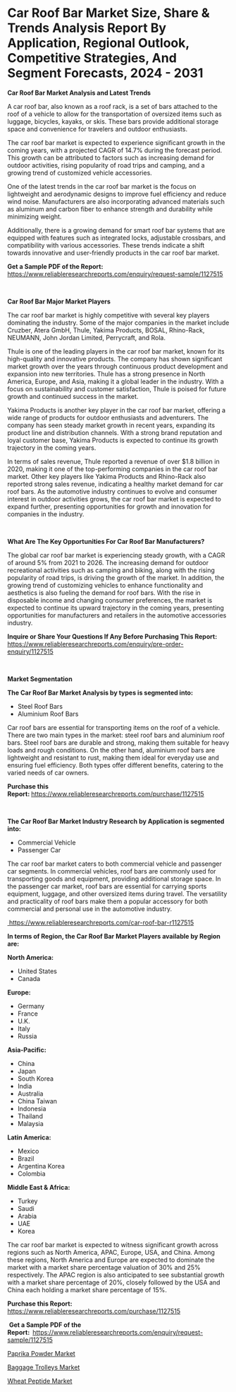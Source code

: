 <p><h1>Car Roof Bar Market Size, Share & Trends Analysis Report By Application, Regional Outlook, Competitive Strategies, And Segment Forecasts, 2024 - 2031</h1></p><p><strong>Car Roof Bar Market Analysis and Latest Trends</strong></p>
<p><p>A car roof bar, also known as a roof rack, is a set of bars attached to the roof of a vehicle to allow for the transportation of oversized items such as luggage, bicycles, kayaks, or skis. These bars provide additional storage space and convenience for travelers and outdoor enthusiasts.</p><p>The car roof bar market is expected to experience significant growth in the coming years, with a projected CAGR of 14.7% during the forecast period. This growth can be attributed to factors such as increasing demand for outdoor activities, rising popularity of road trips and camping, and a growing trend of customized vehicle accessories.</p><p>One of the latest trends in the car roof bar market is the focus on lightweight and aerodynamic designs to improve fuel efficiency and reduce wind noise. Manufacturers are also incorporating advanced materials such as aluminum and carbon fiber to enhance strength and durability while minimizing weight.</p><p>Additionally, there is a growing demand for smart roof bar systems that are equipped with features such as integrated locks, adjustable crossbars, and compatibility with various accessories. These trends indicate a shift towards innovative and user-friendly products in the car roof bar market.</p></p>
<p><strong>Get a Sample PDF of the Report:&nbsp;</strong> <a href="https://www.reliableresearchreports.com/enquiry/request-sample/1127515">https://www.reliableresearchreports.com/enquiry/request-sample/1127515</a></p>
<p>&nbsp;</p>
<p><strong>Car Roof Bar Major Market Players</strong></p>
<p><p>The car roof bar market is highly competitive with several key players dominating the industry. Some of the major companies in the market include Cruzber, Atera GmbH, Thule, Yakima Products, BOSAL, Rhino-Rack, NEUMANN, John Jordan Limited, Perrycraft, and Rola.</p><p>Thule is one of the leading players in the car roof bar market, known for its high-quality and innovative products. The company has shown significant market growth over the years through continuous product development and expansion into new territories. Thule has a strong presence in North America, Europe, and Asia, making it a global leader in the industry. With a focus on sustainability and customer satisfaction, Thule is poised for future growth and continued success in the market.</p><p>Yakima Products is another key player in the car roof bar market, offering a wide range of products for outdoor enthusiasts and adventurers. The company has seen steady market growth in recent years, expanding its product line and distribution channels. With a strong brand reputation and loyal customer base, Yakima Products is expected to continue its growth trajectory in the coming years.</p><p>In terms of sales revenue, Thule reported a revenue of over $1.8 billion in 2020, making it one of the top-performing companies in the car roof bar market. Other key players like Yakima Products and Rhino-Rack also reported strong sales revenue, indicating a healthy market demand for car roof bars. As the automotive industry continues to evolve and consumer interest in outdoor activities grows, the car roof bar market is expected to expand further, presenting opportunities for growth and innovation for companies in the industry.</p></p>
<p>&nbsp;</p>
<p><strong>What Are The Key Opportunities For Car Roof Bar Manufacturers?</strong></p>
<p><p>The global car roof bar market is experiencing steady growth, with a CAGR of around 5% from 2021 to 2026. The increasing demand for outdoor recreational activities such as camping and biking, along with the rising popularity of road trips, is driving the growth of the market. In addition, the growing trend of customizing vehicles to enhance functionality and aesthetics is also fueling the demand for roof bars. With the rise in disposable income and changing consumer preferences, the market is expected to continue its upward trajectory in the coming years, presenting opportunities for manufacturers and retailers in the automotive accessories industry.</p></p>
<p><strong>Inquire or Share Your Questions If Any Before Purchasing This Report:</strong> <a href="https://www.reliableresearchreports.com/enquiry/pre-order-enquiry/1127515">https://www.reliableresearchreports.com/enquiry/pre-order-enquiry/1127515</a></p>
<p>&nbsp;</p>
<p><strong>Market Segmentation</strong></p>
<p><strong>The Car Roof Bar Market Analysis by types is segmented into:</strong></p>
<p><ul><li>Steel Roof Bars</li><li>Aluminium Roof Bars</li></ul></p>
<p><p>Car roof bars are essential for transporting items on the roof of a vehicle. There are two main types in the market: steel roof bars and aluminium roof bars. Steel roof bars are durable and strong, making them suitable for heavy loads and rough conditions. On the other hand, aluminium roof bars are lightweight and resistant to rust, making them ideal for everyday use and ensuring fuel efficiency. Both types offer different benefits, catering to the varied needs of car owners.</p></p>
<p><strong>Purchase this Report:&nbsp;</strong><a href="https://www.reliableresearchreports.com/purchase/1127515">https://www.reliableresearchreports.com/purchase/1127515</a></p>
<p>&nbsp;</p>
<p><strong>The Car Roof Bar Market Industry Research by Application is segmented into:</strong></p>
<p><ul><li>Commercial Vehicle</li><li>Passenger Car</li></ul></p>
<p><p>The car roof bar market caters to both commercial vehicle and passenger car segments. In commercial vehicles, roof bars are commonly used for transporting goods and equipment, providing additional storage space. In the passenger car market, roof bars are essential for carrying sports equipment, luggage, and other oversized items during travel. The versatility and practicality of roof bars make them a popular accessory for both commercial and personal use in the automotive industry.</p></p>
<p><a href="https://www.reliableresearchreports.com/car-roof-bar-r1127515">&nbsp;https://www.reliableresearchreports.com/car-roof-bar-r1127515</a></p>
<p><strong>In terms of Region, the Car Roof Bar Market Players available by Region are:</strong></p>
<p>
    <p> <strong> North America: </strong>
        <ul>
            <li>United States</li>
            <li>Canada</li>
        </ul>
        </p> 
    <p> <strong> Europe: </strong>
        <ul>
            <li>Germany</li>
            <li>France</li>
            <li>U.K.</li>
            <li>Italy</li>
            <li>Russia</li>
        </ul>
        </p> 
    <p> <strong> Asia-Pacific: </strong>
        <ul>
            <li>China</li>
            <li>Japan</li>
            <li>South Korea</li>
            <li>India</li>
            <li>Australia</li>
            <li>China Taiwan</li>
            <li>Indonesia</li>
            <li>Thailand</li>
            <li>Malaysia</li>
        </ul>
        </p> 
    <p> <strong> Latin America: </strong>
        <ul>
            <li>Mexico</li>
            <li>Brazil</li>
            <li>Argentina Korea</li>
            <li>Colombia</li>
        </ul>
        </p> 
    <p> <strong> Middle East & Africa: </strong>
        <ul>
            <li>Turkey</li>
            <li>Saudi</li>
            <li>Arabia</li>
            <li>UAE</li>
            <li>Korea</li>
        </ul>
    </p>
    </p>
<p><p>The car roof bar market is expected to witness significant growth across regions such as North America, APAC, Europe, USA, and China. Among these regions, North America and Europe are expected to dominate the market with a market share percentage valuation of 30% and 25% respectively. The APAC region is also anticipated to see substantial growth with a market share percentage of 20%, closely followed by the USA and China each holding a market share percentage of 15%.</p></p>
<p><strong>Purchase this Report: </strong><a href="https://www.reliableresearchreports.com/purchase/1127515">https://www.reliableresearchreports.com/purchase/1127515</a></p>
<p>&nbsp;<strong>Get a Sample PDF of the Report:&nbsp;&nbsp;</strong><a href="https://www.reliableresearchreports.com/enquiry/request-sample/1127515">https://www.reliableresearchreports.com/enquiry/request-sample/1127515</a></p>
<p><strong></strong></p>
<p><p><a href="https://www.linkedin.com/pulse/global-paprika-powder-market-projected-grow-cagr-151-forcasted-mz0pe">Paprika Powder Market</a></p><p><a href="https://www.linkedin.com/pulse/baggage-trolleys-market-outlook-complete-industry-analysis-c8vre">Baggage Trolleys Market</a></p><p><a href="https://www.linkedin.com/pulse/wheat-peptide-market-investigation-amp-industry-evolution-vdwwe">Wheat Peptide Market</a></p></p>